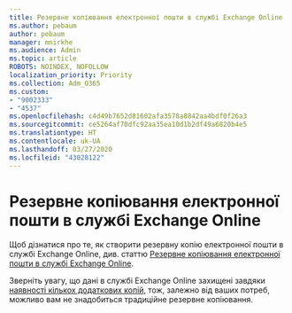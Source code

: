 ```yaml
---
title: Резервне копіювання електронної пошти в службі Exchange Online
ms.author: pebaum
author: pebaum
manager: mnirkhe
ms.audience: Admin
ms.topic: article
ROBOTS: NOINDEX, NOFOLLOW
localization_priority: Priority
ms.collection: Adm_O365
ms.custom:
- "9002333"
- "4537"
ms.openlocfilehash: c4d49b7652d81602afa3578a8842aa4bdf0f26a3
ms.sourcegitcommit: ce5264af70dfc92aa35ea10d1b2df49a6820b4e5
ms.translationtype: HT
ms.contentlocale: uk-UA
ms.lasthandoff: 03/27/2020
ms.locfileid: "43028122"
---
```

# <a name="backing-up-email-in-exchange-online"></a>Резервне копіювання електронної пошти в службі Exchange Online

Щоб дізнатися про те, як створити резервну копію електронної пошти в службі Exchange Online, див. статтю [Резервне копіювання електронної пошти в службі Exchange Online](https://docs.microsoft.com/exchange/back-up-email).

Зверніть увагу, що дані в службі Exchange Online захищені завдяки [наявності кількох додаткових копій](https://docs.microsoft.com/office365/servicedescriptions/exchange-online-service-description/high-availability-and-business-continuity), тож, залежно від ваших потреб, можливо вам не знадобиться традиційне резервне копіювання.
